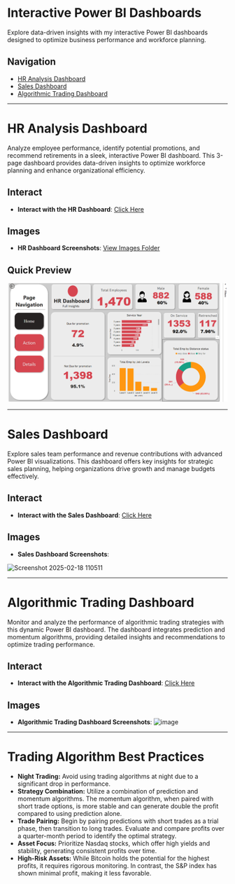 # Interactive Power BI Dashboards

Explore data-driven insights with my interactive Power BI dashboards designed to optimize business performance and workforce planning.

## **Navigation**
- [HR Analysis Dashboard](#hr-analysis-dashboard)
- [Sales Dashboard](#sales-dashboard)
- [Algorithmic Trading Dashboard](#algorithmic-trading-dashboard)

---

# HR Analysis Dashboard

Analyze employee performance, identify potential promotions, and recommend retirements in a sleek, interactive Power BI dashboard. This 3-page dashboard provides data-driven insights to optimize workforce planning and enhance organizational efficiency.

## **Interact**
- **Interact with the HR Dashboard**: [Click Here](https://app.powerbi.com/view?r=eyJrIjoiNzU4YTZlOWQtYmNkMC00NTk4LWFhZGYtZmE1Mzc2M2NkNzNkIiwidCI6IjEyMDEyODFkLTIxNzgtNGE5My05M2E2LTZjNzEwMGI1NzkzYSIsImMiOjF9)

## **Images**
- **HR Dashboard Screenshots**: [View Images Folder](https://github.com/mahmoud25112/Interactive-Data-Visualizations/tree/main/Images)

## **Quick Preview**
![HR Dashboard Preview](https://github.com/mahmoud25112/Interactive-Data-Visualizations/blob/main/Images/HR_Dashboard_Home.png)

---

# Sales Dashboard

Explore sales team performance and revenue contributions with advanced Power BI visualizations. This dashboard offers key insights for strategic sales planning, helping organizations drive growth and manage budgets effectively.

## **Interact**
- **Interact with the Sales Dashboard**: [Click Here](https://app.powerbi.com/view?r=eyJrIjoiZmRhMTdlZDQtMGY1Ny00NmUyLWE5ZWUtZGUyOWY1Nzk0ZGRkIiwidCI6IjEyMDEyODFkLTIxNzgtNGE5My05M2E2LTZjNzEwMGI1NzkzYSIsImMiOjF9)

## **Images**
- **Sales Dashboard Screenshots**: 

![Screenshot 2025-02-18 110511](https://github.com/user-attachments/assets/c73e78d2-e76c-4877-ac2f-46f9468cdb44)


---

# Algorithmic Trading Dashboard

Monitor and analyze the performance of algorithmic trading strategies with this dynamic Power BI dashboard. The dashboard integrates prediction and momentum algorithms, providing detailed insights and recommendations to optimize trading performance.

## **Interact**
- **Interact with the Algorithmic Trading Dashboard**: [Click Here](https://app.powerbi.com/view?r=eyJrIjoiODI0MjZlZDItZjg0OC00MDlhLWE5OWQtYzM3YWEwZTc0MmJlIiwidCI6IjEyMDEyODFkLTIxNzgtNGE5My05M2E2LTZjNzEwMGI1NzkzYSIsImMiOjF9)

## **Images**
- **Algorithmic Trading Dashboard Screenshots**: ![image](https://github.com/user-attachments/assets/3a55710b-46e9-40eb-b7bc-d19d766e62e6)



---

# Trading Algorithm Best Practices

- **Night Trading:** Avoid using trading algorithms at night due to a significant drop in performance.
- **Strategy Combination:** Utilize a combination of prediction and momentum algorithms. The momentum algorithm, when paired with short trade options, is more stable and can generate double the profit compared to using prediction alone.
- **Trade Pairing:** Begin by pairing predictions with short trades as a trial phase, then transition to long trades. Evaluate and compare profits over a quarter-month period to identify the optimal strategy.
- **Asset Focus:** Prioritize Nasdaq stocks, which offer high yields and stability, generating consistent profits over time.
- **High-Risk Assets:** While Bitcoin holds the potential for the highest profits, it requires rigorous monitoring. In contrast, the S&P index has shown minimal profit, making it less favorable.

